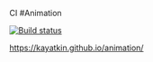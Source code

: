 CI #Animation

[![Build status](https://ci.appveyor.com/api/projects/status/jof8pr0ru9s9cjwe?svg=true)](https://ci.appveyor.com/project/kayatkin/animation)

https://kayatkin.github.io/animation/